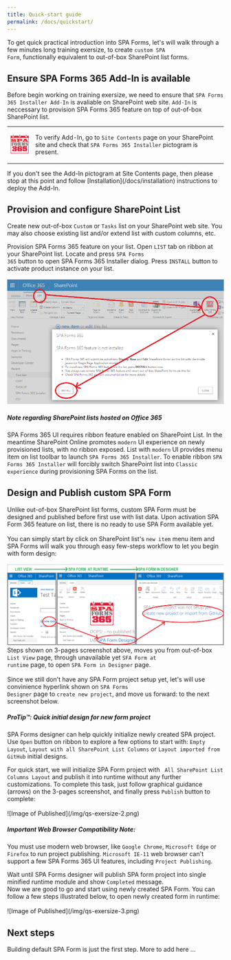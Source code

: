 ```yaml
---
title: Quick-start guide
permalink: /docs/quickstart/
---
```


To get quick practical introduction into SPA Forms, let's will walk through a few minutes long training exersize, to create <code>custom SPA Form</code>, functionally equivalent to out-of-box SharePoint list forms.

## Ensure SPA Forms 365 Add-In is available

Before begin working on training exersize, we need to ensure that <code>SPA Forms 365 Installer Add-In</code> is avaliable on SharePoint web site. <code>Add-In</code> is neccessary to provision SPA Forms 365 feature on top of out-of-box SharePoint list. 
<table>
  <tr>
    <td>
      <img src="/img/logo-96.png"/>
    </td>
    <td>
      <p>
To verify Add-In, go to <code>Site Contents</code> page on your SharePoint site and check that <code>SPA Forms 365 Installer</code> pictogram is present.  
      </p>
    </td>
  </tr>
</table>
If you don't see the Add-In pictogram at Site Contents page, then please stop at this point and follow [Installation](/docs/installation) instructions to deploy the Add-In.

## Provision and configure SharePoint List

Create new out-of-box <code>Custom</code> or <code>Tasks</code> list on your SharePoint web site. You may also choose existing list and/or extend list with custom columns, etc. 


Provision SPA Forms 365 feature on your list. Open <code>LIST</code> tab on ribbon at your SharePoint list. Locate and press <code>SPA Forms 365</code> button to open SPA Forms 365 Installer dialog. Press <code>INSTALL</code> button to activate product instance on your list.
<br/>
<br/>
![Image of Installer](/img/SPSForms365Installer1.PNG)
<div class="note warning">
  <h5>Note regarding SharePoint lists hosted on Office 365</h5>
  <p>
    SPA Forms 365 UI requires ribbon feature enabled on SharePoint List. In the meantime SharePoint Online promotes <code>modern</code> UI experience on newly provisioned lists, with no ribbon exposed. List with <code>modern</code> UI provides menu item  on list toolbar to launch <code>SPA Forms 365 Installer</code>. To enable ribbon <code>SPA Forms 365 Installer</code> will forcibly switch SharePoint list into <code>Classic experience</code> during provisioning SPA Forms on the list.
  </p>
</div>

## Design and Publish custom SPA Form

Unlike out-of-box SharePoint list forms, custom SPA Form must be designed and published before first use with list data. Upon activation SPA Form 365 feature on list, there is no ready to use SPA Form available yet. 
<br/>
<br/>
You can simply start by click on SharePoint list's <code>new item</code> menu item and SPA Forms will walk you through easy few-steps workflow to let you begin with form design:
<br/>
<br/>
![Image of Design1](/img/qs-exersize-1.png)
<br/>
Steps shown on 3-pages screenshot above, moves you from out-of-box <code>List View</code> page, through unavailable yet <code>SFA Form at runtime</code> page, to open <code>SPA Form in Designer</code> page.
<br/>
<br/>
Since we still don't have any SPA Form project setup yet, let's will use convinience hyperlink shown on <code>SPA Forms Designer</code> page to <code>create new project</code>, and move us forward: to the next screenshot below.
<div class="note">
  <h5>ProTip™: Quick initial design for new form project</h5>
  <p>
    SPA Forms designer can help quickly initialize newly created SPA project. Use <code>Open</code> button on ribbon to explore a few options to start with: <code>Empty Layout</code>, <code>Layout with all SharePoint List Columns</code> or <code>Layout imported from GitHub</code> initial designs.
  </p>
</div>
For quick start, we will initialize SPA Form project with <code> All SharePoint List Columns Layout</code> and publish it into runtime without any further customizations. To complete this task, just follow graphical guidance (arrows) on the 3-pages screenshot, and finally press <code>Publish</code> button to complete:
<br/> 
<br/>
![Image of Published](/img/qs-exersize-2.png)
<br/>
<div class="note warning">
  <h5>Important Web Browser Compatibility Note:</h5>
  <p>
    You must use modern web browser, like <code>Google Chrome</code>, <code>Microsoft Edge</code> or <code>Firefox</code> to run project publishing. 
    <code>Microsoft IE-11</code> web browser can't support a few SPA Forms 365 UI features, including <code>Project Publishing</code>.
  </p>
</div>
Wait until SPA Forms designer will publish SPA form project into single minified runtime module and show <code>Completed</code> message. 
<br/>
Now we are good to go and start using newly created SPA Form. You can follow a few steps illustrated below, to open newly created form in runtime:
<br/>
<br/>
![Image of Published](/img/qs-exersize-3.png)
<br/>

## Next steps

Building default SPA Form is just the first step. More to add here ...
